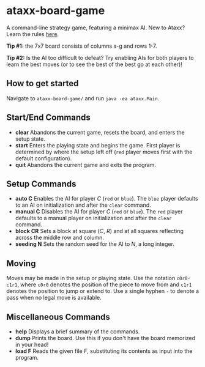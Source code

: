 # ataxx-board-game
A command-line strategy game, featuring a minimax AI. New to Ataxx? Learn the rules [here](https://en.wikipedia.org/wiki/Ataxx#Game_play).

**Tip #1:** the 7x7 board consists of columns a-g and rows 1-7.

**Tip #2:** Is the AI too difficult to defeat? Try enabling AIs for both players to learn the best moves (or to see the best of the best go at each other)!
## How to get started
Navigate to `ataxx-board-game/` and run `java -ea ataxx.Main`.
## Start/End Commands
* **clear** Abandons the current game, resets the board, and enters the setup state.
* **start** Enters the playing state and begins the game. First player is determined by where the setup left off (`red` player moves first with the default configuration).
* **quit** Abandons the current game and exits the program.
## Setup Commands
* **auto C** Enables the AI for player *C* (`red` or `blue`). The `blue` player defaults to an AI on initialization and after the `clear` command.
* **manual C** Disables the AI for player *C* (`red` or `blue`). The `red` player defaults to a manual player on initialization and after the `clear` command.
* **block CR** Sets a block at square (*C*, *R*) and at all squares reflecting across the middle row and column.
* **seeding N** Sets the random seed for the AI to *N*, a long integer.
## Moving
Moves may be made in the setup or playing state. Use the notation `c0r0-c1r1`, where `c0r0` denotes the position of the piece to move from and `c1r1` denotes the position to jump or extend to. Use a single hyphen `-` to denote a pass when no legal move is available.
## Miscellaneous Commands
* **help** Displays a brief summary of the commands.
* **dump** Prints the board. Use this if you don't have the board memorized in your head!
* **load F** Reads the given file *F*, substituting its contents as input into the program.
